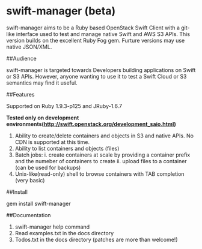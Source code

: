 swift-manager (beta)
===== 

swift-manager aims to be a Ruby based OpenStack Swift Client with a git-like interface used to test and manage native Swift and AWS S3 APIs. This version builds on the excellent Ruby Fog gem. Furture versions may use native JSON/XML.

##Audience

swift-manager is targeted towards Developers building applications on Swift or S3 APIs. However, anyone wanting to use it to test a Swift Cloud or S3 semantics may find it useful.

##Features


Supported on Ruby 1.9.3-p125 and JRuby-1.6.7

**Tested only on development environments(http://swift.openstack.org/development_saio.html)**

1. Ability to create/delete containers and objects in S3 and native APIs. No CDN is supported at this time.
2. Ability to list containers and objects (files)
3. Batch jobs:
	i. create containers at scale by providing a container prefix and the numeber of containers to create
	ii. upload files to a container (can be used for backups)
4. Unix-like(read-only) shell to browse containers with TAB completion (very basic)

##Install

gem install swift-manager

##Documentation

1. swift-manager help command
2. Read examples.txt in the docs directory
3. Todos.txt in the docs directory (patches are more than welcome!)


